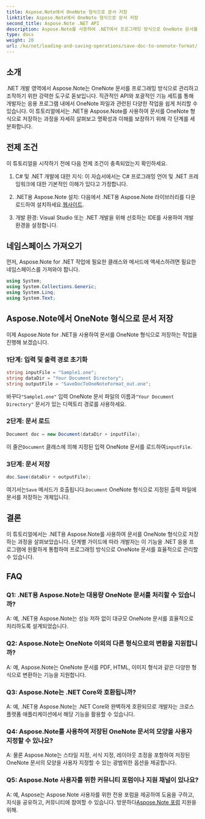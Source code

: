 ```yaml
---
title: Aspose.Note에서 OneNote 형식으로 문서 저장
linktitle: Aspose.Note에서 OneNote 형식으로 문서 저장
second_title: Aspose.Note .NET API
description: Aspose.Note를 사용하여 .NET에서 프로그래밍 방식으로 OneNote 문서를 저장하는 방법을 알아보세요. 코드 예제가 포함된 단계별 튜토리얼입니다.
type: docs
weight: 20
url: /ko/net/loading-and-saving-operations/save-doc-to-onenote-format/
---
```

## 소개

.NET 개발 영역에서 Aspose.Note는 OneNote 문서를 프로그래밍 방식으로 관리하고 조작하기 위한 강력한 도구로 돋보입니다. 직관적인 API와 포괄적인 기능 세트를 통해 개발자는 응용 프로그램 내에서 OneNote 파일과 관련된 다양한 작업을 쉽게 처리할 수 있습니다. 이 튜토리얼에서는 .NET용 Aspose.Note를 사용하여 문서를 OneNote 형식으로 저장하는 과정을 자세히 살펴보고 명확성과 이해를 보장하기 위해 각 단계를 세분화합니다.

## 전제 조건

이 튜토리얼을 시작하기 전에 다음 전제 조건이 충족되었는지 확인하세요.

1. C# 및 .NET 개발에 대한 지식: 이 자습서에서는 C# 프로그래밍 언어 및 .NET 프레임워크에 대한 기본적인 이해가 있다고 가정합니다.

2. .NET용 Aspose.Note 설치: 다음에서 .NET용 Aspose.Note 라이브러리를 다운로드하여 설치하세요.[웹사이트](https://releases.aspose.com/note/net/).

3. 개발 환경: Visual Studio 또는 .NET 개발을 위해 선호하는 IDE를 사용하여 개발 환경을 설정합니다.

## 네임스페이스 가져오기

먼저, Aspose.Note for .NET 작업에 필요한 클래스와 메서드에 액세스하려면 필요한 네임스페이스를 가져와야 합니다.

```csharp
using System;
using System.Collections.Generic;
using System.Linq;
using System.Text;
```

## Aspose.Note에서 OneNote 형식으로 문서 저장

이제 Aspose.Note for .NET을 사용하여 문서를 OneNote 형식으로 저장하는 작업을 진행해 보겠습니다.

### 1단계: 입력 및 출력 경로 초기화

```csharp
string inputFile = "Sample1.one";
string dataDir = "Your Document Directory";
string outputFile = "SaveDocToOneNoteFormat_out.one";
```

 바꾸다`"Sample1.one"` 입력 OneNote 문서 파일의 이름과`"Your Document Directory"` 문서가 있는 디렉토리 경로를 사용하세요.

### 2단계: 문서 로드

```csharp
Document doc = new Document(dataDir + inputFile);
```

 이 줄은`Document` 클래스에 의해 지정된 입력 OneNote 문서를 로드하여`inputFile`.

### 3단계: 문서 저장

```csharp
doc.Save(dataDir + outputFile);
```

 여기서는`Save` 메서드가 호출됩니다.`Document` OneNote 형식으로 지정된 출력 파일에 문서를 저장하는 개체입니다.

## 결론

이 튜토리얼에서는 .NET용 Aspose.Note를 사용하여 문서를 OneNote 형식으로 저장하는 과정을 살펴보았습니다. 단계별 가이드에 따라 개발자는 이 기능을 .NET 응용 프로그램에 원활하게 통합하여 프로그래밍 방식으로 OneNote 문서를 효율적으로 관리할 수 있습니다.

## FAQ

### Q1: .NET용 Aspose.Note는 대용량 OneNote 문서를 처리할 수 있습니까?

A: 예, .NET용 Aspose.Note는 성능 저하 없이 대규모 OneNote 문서를 효율적으로 처리하도록 설계되었습니다.

### Q2: Aspose.Note는 OneNote 이외의 다른 형식으로의 변환을 지원합니까?

A: 예, Aspose.Note는 OneNote 문서를 PDF, HTML, 이미지 형식과 같은 다양한 형식으로 변환하는 기능을 지원합니다.

### Q3: Aspose.Note는 .NET Core와 호환됩니까?

A: 예, .NET용 Aspose.Note는 .NET Core와 완벽하게 호환되므로 개발자는 크로스 플랫폼 애플리케이션에서 해당 기능을 활용할 수 있습니다.

### Q4: Aspose.Note를 사용하여 저장된 OneNote 문서의 모양을 사용자 지정할 수 있나요?

A: 물론 Aspose.Note는 스타일 지정, 서식 지정, 레이아웃 조정을 포함하여 저장된 OneNote 문서의 모양을 사용자 지정할 수 있는 광범위한 옵션을 제공합니다.

### Q5: Aspose.Note 사용자를 위한 커뮤니티 포럼이나 지원 채널이 있나요?

 A: 예, Aspose는 Aspose.Note 사용자를 위한 전용 포럼을 제공하여 도움을 구하고, 지식을 공유하고, 커뮤니티에 참여할 수 있습니다. 방문하다[Aspose.Note 포럼](https://forum.aspose.com/c/note/28) 지원을 위해.
